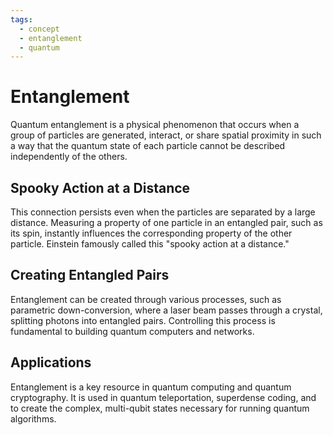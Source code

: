 ```yaml
---
tags:
  - concept
  - entanglement
  - quantum
---
```

# Entanglement

Quantum entanglement is a physical phenomenon that occurs when a group of particles are generated, interact, or share spatial proximity in such a way that the quantum state of each particle cannot be described independently of the others.

## Spooky Action at a Distance
This connection persists even when the particles are separated by a large distance. Measuring a property of one particle in an entangled pair, such as its spin, instantly influences the corresponding property of the other particle. Einstein famously called this "spooky action at a distance."

## Creating Entangled Pairs
Entanglement can be created through various processes, such as parametric down-conversion, where a laser beam passes through a crystal, splitting photons into entangled pairs. Controlling this process is fundamental to building quantum computers and networks.

## Applications
Entanglement is a key resource in quantum computing and quantum cryptography. It is used in quantum teleportation, superdense coding, and to create the complex, multi-qubit states necessary for running quantum algorithms.
